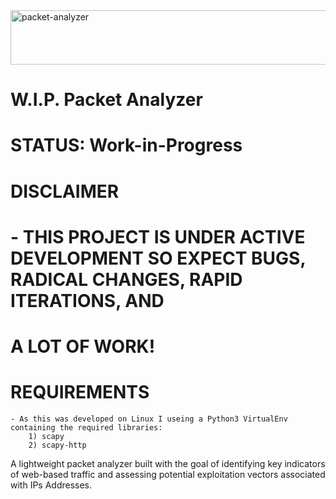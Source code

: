
<img width="589" height="87" alt="packet-analyzer" src="https://github.com/user-attachments/assets/9e29ecff-9f46-42d4-bf07-2074bccb397d" />

#
#  W.I.P. Packet Analyzer
#
# STATUS: Work-in-Progress
#

# DISCLAIMER
#  - THIS PROJECT IS UNDER ACTIVE DEVELOPMENT SO EXPECT BUGS, RADICAL CHANGES, RAPID ITERATIONS, AND 
#    A LOT OF WORK!


# REQUIREMENTS
    - As this was developed on Linux I useing a Python3 VirtualEnv containing the required libraries:
        1) scapy
        2) scapy-http

A lightweight packet analyzer built with the goal of identifying key indicators of 
web-based traffic and assessing potential exploitation vectors associated with IPs
Addresses.
